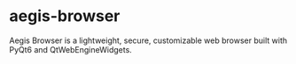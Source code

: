 # aegis-browser
 Aegis Browser is a lightweight, secure, customizable web browser built with PyQt6 and QtWebEngineWidgets.
